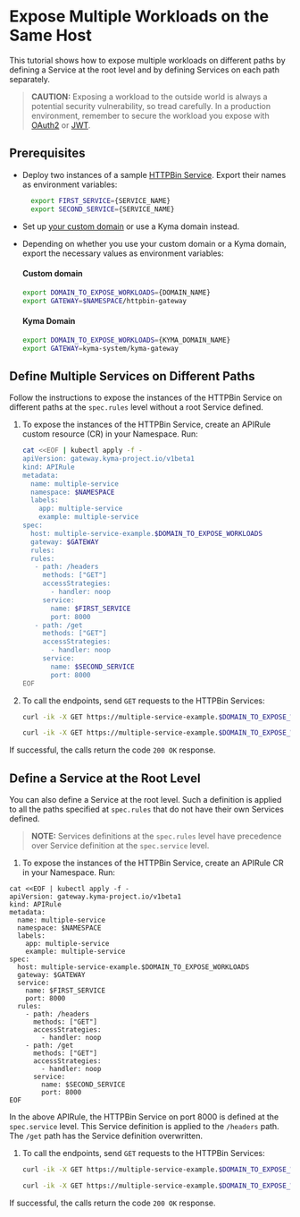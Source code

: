 # Expose Multiple Workloads on the Same Host

This tutorial shows how to expose multiple workloads on different paths by defining a Service at the root level and by defining Services on each path separately.

   > **CAUTION:** Exposing a workload to the outside world is always a potential security vulnerability, so tread carefully. In a production environment, remember to secure the workload you expose with [OAuth2](../01-50-expose-and-secure-a-workload/01-50-expose-and-secure-workload-oauth2.md) or [JWT](../01-50-expose-and-secure-a-workload/01-52-expose-and-secure-workload-jwt.md).

## Prerequisites

* Deploy two instances of a sample [HTTPBin Service](../01-00-create-workload.md). Export their names as environment variables:
  
  ```bash
    export FIRST_SERVICE={SERVICE_NAME}
    export SECOND_SERVICE={SERVICE_NAME}
  ```

* Set up [your custom domain](../01-10-setup-custom-domain-for-workload.md) or use a Kyma domain instead. 
* Depending on whether you use your custom domain or a Kyma domain, export the necessary values as environment variables:
  
  <!-- tabs:start -->
  #### Custom domain
      
    ```bash
    export DOMAIN_TO_EXPOSE_WORKLOADS={DOMAIN_NAME}
    export GATEWAY=$NAMESPACE/httpbin-gateway
    ```
  #### Kyma Domain

    ```bash
    export DOMAIN_TO_EXPOSE_WORKLOADS={KYMA_DOMAIN_NAME}
    export GATEWAY=kyma-system/kyma-gateway
    ```
  <!-- tabs:end --> 

## Define Multiple Services on Different Paths

Follow the instructions to expose the instances of the HTTPBin Service on different paths at the `spec.rules` level without a root Service defined.

1. To expose the instances of the HTTPBin Service, create an APIRule custom resource (CR) in your Namespace. Run:

   ```bash
   cat <<EOF | kubectl apply -f -
   apiVersion: gateway.kyma-project.io/v1beta1
   kind: APIRule
   metadata:
     name: multiple-service
     namespace: $NAMESPACE
     labels:
       app: multiple-service
       example: multiple-service
   spec:
     host: multiple-service-example.$DOMAIN_TO_EXPOSE_WORKLOADS
     gateway: $GATEWAY
     rules:
     rules:
      - path: /headers
        methods: ["GET"]
        accessStrategies:
          - handler: noop
        service:
          name: $FIRST_SERVICE
          port: 8000
      - path: /get
        methods: ["GET"]
        accessStrategies:
          - handler: noop
        service:
          name: $SECOND_SERVICE
          port: 8000
   EOF
   ```

2. To call the endpoints, send `GET` requests to the HTTPBin Services:

    ```bash
    curl -ik -X GET https://multiple-service-example.$DOMAIN_TO_EXPOSE_WORKLOADS/headers

    curl -ik -X GET https://multiple-service-example.$DOMAIN_TO_EXPOSE_WORKLOADS/get 
    ```
  If successful, the calls return the code `200 OK` response.

## Define a Service at the Root Level

You can also define a Service at the root level. Such a definition is applied to all the paths specified at `spec.rules` that do not have their own Services defined.
 
 > **NOTE:** Services definitions at the `spec.rules` level have precedence over Service definition at the `spec.service` level.

1. To expose the instances of the HTTPBin Service, create an APIRule CR in your Namespace. Run:

  ```shell
  cat <<EOF | kubectl apply -f -
  apiVersion: gateway.kyma-project.io/v1beta1
  kind: APIRule
  metadata:
    name: multiple-service
    namespace: $NAMESPACE
    labels:
      app: multiple-service
      example: multiple-service
  spec:
    host: multiple-service-example.$DOMAIN_TO_EXPOSE_WORKLOADS
    gateway: $GATEWAY
    service:
      name: $FIRST_SERVICE
      port: 8000
    rules:
      - path: /headers
        methods: ["GET"]
        accessStrategies:
          - handler: noop
      - path: /get
        methods: ["GET"]
        accessStrategies:
          - handler: noop
        service:
          name: $SECOND_SERVICE
          port: 8000
  EOF
  ```
  In the above APIRule, the HTTPBin Service on port 8000 is defined at the `spec.service` level. This Service definition is applied to the `/headers` path. The `/get` path has the Service definition overwritten.

1. To call the endpoints, send `GET` requests to the HTTPBin Services:

    ```bash
    curl -ik -X GET https://multiple-service-example.$DOMAIN_TO_EXPOSE_WORKLOADS/headers

    curl -ik -X GET https://multiple-service-example.$DOMAIN_TO_EXPOSE_WORKLOADS/get 
    ```
  If successful, the calls return the code `200 OK` response.